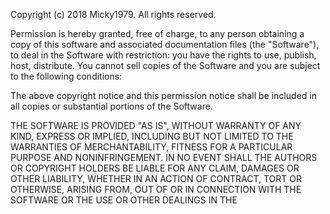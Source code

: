 Copyright (c) 2018 Micky1979.
All rights reserved.

Permission is hereby granted, free of charge, to any person obtaining a copy of
this software and associated documentation files (the "Software"), to deal in
the Software with restriction:
you have the  rights to use, publish, host, distribute. You cannot sell copies of
the Software and you are subject to the following conditions:

The above copyright notice and this permission notice shall be included in all
copies or substantial portions of the Software.

THE SOFTWARE IS PROVIDED "AS IS", WITHOUT WARRANTY OF ANY KIND, EXPRESS OR
IMPLIED, INCLUDING BUT NOT LIMITED TO THE WARRANTIES OF MERCHANTABILITY, FITNESS
FOR A PARTICULAR PURPOSE AND NONINFRINGEMENT. IN NO EVENT SHALL THE AUTHORS OR
COPYRIGHT HOLDERS BE LIABLE FOR ANY CLAIM, DAMAGES OR OTHER LIABILITY, WHETHER
IN AN ACTION OF CONTRACT, TORT OR OTHERWISE, ARISING FROM, OUT OF OR IN
CONNECTION WITH THE SOFTWARE OR THE USE OR OTHER DEALINGS IN THE 
